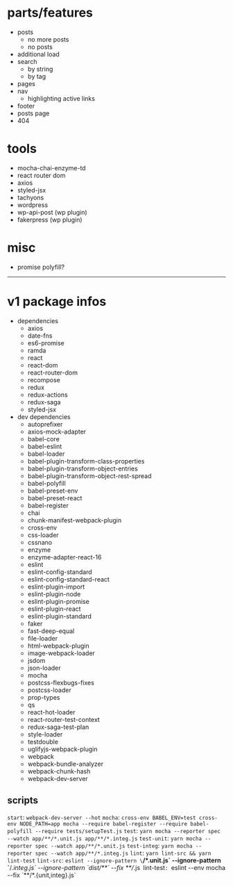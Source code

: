 # parts/features

- posts
  - no more posts
  - no posts
- additional load
- search
  - by string
  - by tag
- pages
- nav
  - highlighting active links
- footer
- posts page
- 404

# tools

- mocha-chai-enzyme-td
- react router dom
- axios
- styled-jsx
- tachyons
- wordpress
- wp-api-post (wp plugin)
- fakerpress (wp plugin)

# misc

- promise polyfill?

---

# v1 package infos

- dependencies
  - axios
  - date-fns
  - es6-promise
  - ramda
  - react
  - react-dom
  - react-router-dom
  - recompose
  - redux
  - redux-actions
  - redux-saga
  - styled-jsx
- dev dependencies
  - autoprefixer
  - axios-mock-adapter
  - babel-core
  - babel-eslint
  - babel-loader
  - babel-plugin-transform-class-properties
  - babel-plugin-transform-object-entries
  - babel-plugin-transform-object-rest-spread
  - babel-polyfill
  - babel-preset-env
  - babel-preset-react
  - babel-register
  - chai
  - chunk-manifest-webpack-plugin
  - cross-env
  - css-loader
  - cssnano
  - enzyme
  - enzyme-adapter-react-16
  - eslint
  - eslint-config-standard
  - eslint-config-standard-react
  - eslint-plugin-import
  - eslint-plugin-node
  - eslint-plugin-promise
  - eslint-plugin-react
  - eslint-plugin-standard
  - faker
  - fast-deep-equal
  - file-loader
  - html-webpack-plugin
  - image-webpack-loader
  - jsdom
  - json-loader
  - mocha
  - postcss-flexbugs-fixes
  - postcss-loader
  - prop-types
  - qs
  - react-hot-loader
  - react-router-test-context
  - redux-saga-test-plan
  - style-loader
  - testdouble
  - uglifyjs-webpack-plugin
  - webpack
  - webpack-bundle-analyzer
  - webpack-chunk-hash
  - webpack-dev-server

## scripts

`start`: `webpack-dev-server --hot`
`mocha`: `cross-env BABEL_ENV=test cross-env NODE_PATH=app mocha --require babel-register --require babel-polyfill --require tests/setupTest.js`
`test`: `yarn mocha --reporter spec --watch app/**/*.unit.js app/**/*.integ.js`
`test-unit`: `yarn mocha --reporter spec --watch app/**/*.unit.js`
`test-integ`: `yarn mocha --reporter spec --watch app/**/*.integ.js`
`lint`: `yarn lint-src && yarn lint-test`
`lint-src`: `eslint --ignore-pattern \`**/*.unit.js\` --ignore-pattern \`**/*.integ.js\` --ignore-pattern \`dist/**\` --fix **/*.js`
`lint-test`: `eslint --env mocha --fix \`**/*.{unit,integ}.js\`
